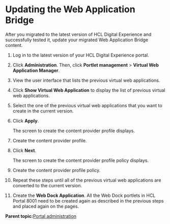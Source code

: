 # Updating the Web Application Bridge

After you migrated to the latest version of HCL Digital Experience and successfully tested it, update your migrated Web Application Bridge content.

1.  Log in to the latest version of your HCL Digital Experience portal.

2.  Click **Administration**. Then, click **Portlet management** \> **Virtual Web Application Manager**.

3.  View the user interface that lists the previous virtual web applications.

4.  Click **Show Virtual Web Application** to display the list of previous virtual web applications.

5.  Select the one of the previous virtual web applications that you want to create in the current version.

6.  Click **Apply**.

    The screen to create the content provider profile displays.

7.  Create the content provider profile.

8.  Click **Next**.

    The screen to create the content provider profile policy displays.

9.  Create the content provider profile policy.

10. Repeat these steps until all of the previous virtual web applications are converted to the current version.

11. Create the **Web Dock Application**. All the Web Dock portlets in HCL Portal 8001 need to be created again as described in the previous steps and placed again on the pages.


**Parent topic:**[Portal administration](../practitioner_studio/administration.md)

